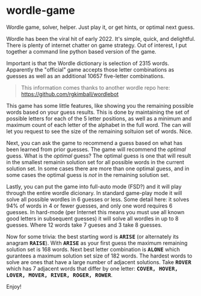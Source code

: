# wordle-game

Wordle game, solver, helper.  Just play it, or get hints, or optimal next guess.

Wordle has been the viral hit of early 2022.  It's simple, quick, and delightful.
There is plenty of internet chatter on game strategy.
Out of interest, I put together a command line python based version of the game.

Important is that the Wordle dictionary is selection of 2315 words.  Apparently the "official" game accepts those letter combinations as guesses as well as an additional 10657 five-letter combinations.
> This information comes thanks to another wordle repo here: https://github.com/rgkimball/wordlebot

This game has some little features, like showing you the remaining possible words based on your guess results.  This is done by maintaining the set of possible letters for each of the 5 letter positions, as well as a minimum and maximum count of each letter of the alphabet in the full word.  The can will let you request to see the size of the remaining soltuion set of words.  Nice.

Next, you can ask the game to recommend a guess based on what has been learned from prior guesses.  The game will recommend the *optimal* guess.  What is the *optimal* guess? The optimal guess is one that will result in the smallest remainin solution set for all possible words in the current solution set. In some cases there are more than one optimal guess, and in some cases the optimal guess is *not* in the remaining solution set.

Lastly, you can put the game into full-auto mode (FSD?) and it will play through the entire wordle dicionary.  In standard game-play mode it will solve all possible wordles in 6 guesses or less. Some detail here: it solves 94% of words in 4 or fewer guesses, and only one word requires 6 guesses. In hard-mode (per Internet this means you must use all known good letters in subsequent guesses) it will solve all wordles in up to 8 guesses. Where 12 words take 7 gueses and 3 take 8 guesses.

Now for some trivia: the best starting word is <samp>**ARISE**</samp> (or alternately its anagram <samp>**RAISE**</samp>).  With <samp>**ARISE**</samp> as your first guess the maximum remaining solution set is 168 words. Next best letter combination is <samp>**ALONE**</samp> which gurantees a maximum solution set size of 182 words.  The hardest words to solve are ones that have a large number of adjacent solutions.  Take <samp>**ROVER**</samp> which has 7 adjacent words that differ by one letter: <samp>**COVER, HOVER, LOVER, MOVER, RIVER, ROGER, ROWER**</samp>.

Enjoy!
